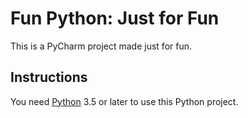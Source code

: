 # Fun Python: Just for Fun
This is a PyCharm project made just for fun.
## Instructions
You need [Python](https://python.org) 3.5 or later to use this Python project.
